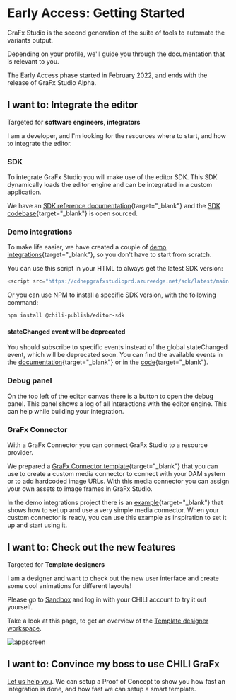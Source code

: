 # Early Access: Getting Started

GraFx Studio is the second generation of the suite of tools to automate the variants output.

Depending on your profile, we'll guide you through the documentation that is relevant to you.

The Early Access phase started in February 2022, and ends with the release of GraFx Studio Alpha.

## I want to: Integrate the editor

Targeted for **software engineers, integrators**

I am a developer, and I'm looking for the resources where to start, and how to integrate the editor.

### SDK

To integrate GraFx Studio you will make use of the editor SDK. This SDK dynamically loads the editor engine and can be integrated in a custom application.

We have an [SDK reference documentation](/GraFx_studio/sdk/){target="_blank"} and the [SDK codebase](https://github.com/chili-publish/editor-sdk){target="_blank"} is open sourced.

### Demo integrations

To make life easier, we have created a couple of [demo integrations](https://github.com/chili-publish/editor-sdk-integration-examples){target="_blank"}, so you don't have to start from scratch.

You can use this script in your HTML to always get the latest SDK version:


``` js
<script src="https://cdnepgrafxstudioprd.azureedge.net/sdk/latest/main.js"></script>
```

Or you can use NPM to install a specific SDK version, with the following command:

``` bash
npm install @chili-publish/editor-sdk
```

#### stateChanged event will be deprecated

You should subscribe to specific events instead of the global stateChanged event, which will be deprecated soon. You can find the available events in the [documentation](https://docs.chiligrafx.com/GraFx_studio/sdk/classes/controllers_SubscriberController.SubscriberController/){target="_blank"} or in the [code](https://github.com/chili-publish/editor-sdk/blob/main/src/controllers/SubscriberController.ts){target="_blank"}.

### Debug panel

On the top left of the editor canvas there is a button to open the debug panel. This panel shows a log of all interactions with the editor engine. This can help while building your integration.

### GraFx Connector

With a GraFx Connector you can connect GraFx Studio to a resource provider.

We prepared a [GraFx Connector template](https://github.com/chili-publish/grafx-connector-template){target="_blank"} that you can use to create a custom media connector to connect with your DAM system or to add hardcoded image URLs. With this media connector you can assign your own assets to image frames in GraFx Studio.

In the demo integrations project there is an [example](https://github.com/chili-publish/editor-sdk-integration-examples/tree/main/ts-connector-example){target="_blank"} that shows how to set up and use a very simple media connector. When your custom connector is ready, you can use this example as inspiration to set it up and start using it.

## I want to: Check out the new features

Targeted for **Template designers**

I am a designer and want to check out the new user interface and create some cool animations for different layouts!

Please go to [Sandbox](https://editor2.chili-publish-sandbox.online/) and log in with your CHILI account to try it out yourself.

Take a look at this page, to get an overview of the [Template designer workspace](/GraFx_studio/workspace_elements/).


![appscreen](https://chilipublishdocs.imgix.net/GraFx_studio/earlyaccess.png?w=800)

## I want to: Convince my boss to use CHILI GraFx

[Let us help you](https://www.chili-publish.com/request-a-demo/). We can setup a Proof of Concept to show you how fast an integration is done, and how fast we can setup a smart template.
